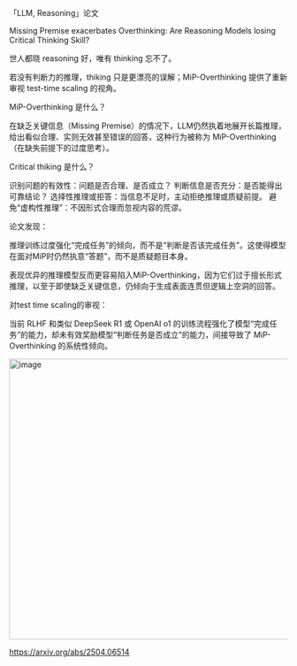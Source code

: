 「LLM, Reasoning」论文

Missing Premise exacerbates Overthinking: Are Reasoning Models losing Critical Thinking Skill?

世人都晓 reasoning 好，唯有 thinking 忘不了。

若没有判断力的推理，thiking 只是更漂亮的误解；MiP-Overthinking 提供了重新审视 test-time scaling 的视角。

MiP-Overthinking 是什么？

在缺乏关键信息（Missing Premise）的情况下，LLM仍然执着地展开长篇推理，给出看似合理、实则无效甚至错误的回答，这种行为被称为 MiP-Overthinking（在缺失前提下的过度思考）。

Critical thiking 是什么？

识别问题的有效性：问题是否合理、是否成立？
判断信息是否充分：是否能得出可靠结论？
选择性推理或拒答：当信息不足时，主动拒绝推理或质疑前提。
避免“虚构性推理”：不因形式合理而忽视内容的荒谬。

论文发现：

推理训练过度强化“完成任务”的倾向，而不是“判断是否该完成任务”。这使得模型在面对MiP时仍然执意“答题”，而不是质疑题目本身。  

表现优异的推理模型反而更容易陷入MiP-Overthinking，因为它们过于擅长形式推理，以至于即使缺乏关键信息，仍倾向于生成表面连贯但逻辑上空洞的回答。

对test time scaling的审视：

当前 RLHF 和类似 DeepSeek R1 或 OpenAI o1 的训练流程强化了模型“完成任务”的能力，却未有效奖励模型“判断任务是否成立”的能力，间接导致了 MiP-Overthinking 的系统性倾向。


<img width="1200" height="508" alt="image" src="https://github.com/user-attachments/assets/7668b669-0665-4e70-9ec7-7e90f5663c97" />

https://arxiv.org/abs/2504.06514

